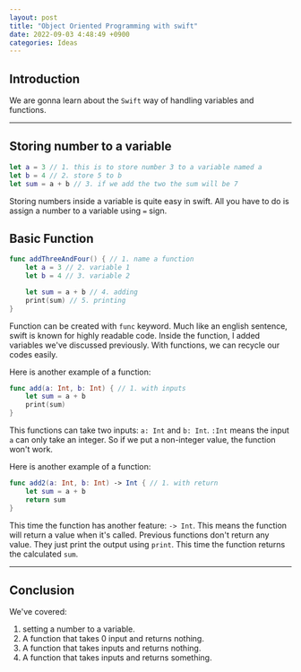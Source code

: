 ```yaml
---
layout: post
title: "Object Oriented Programming with swift"
date: 2022-09-03 4:48:49 +0900
categories: Ideas
---
```


## Introduction

We are gonna learn about the `Swift` way of handling variables and functions.

---

## Storing number to a variable

```swift
let a = 3 // 1. this is to store number 3 to a variable named a
let b = 4 // 2. store 5 to b
let sum = a + b // 3. if we add the two the sum will be 7
```

Storing numbers inside a variable is quite easy in swift. All you have to do is assign a number to a variable using `=` sign.

## Basic Function

```swift
func addThreeAndFour() { // 1. name a function
    let a = 3 // 2. variable 1
    let b = 4 // 3. variable 2

    let sum = a + b // 4. adding
    print(sum) // 5. printing
}
```

Function can be created with `func` keyword. Much like an english sentence, swift is known for highly readable code. Inside the function, I added variables we've discussed previously. With functions, we can recycle our codes easily.

Here is another example of a function:

```swift
func add(a: Int, b: Int) { // 1. with inputs
    let sum = a + b
    print(sum)
}
```

This functions can take two inputs: `a: Int` and `b: Int`. `:Int` means the input `a` can only take an integer. So if we put a non-integer value, the function won't work.

Here is another example of a function:

```swift
func add2(a: Int, b: Int) -> Int { // 1. with return
    let sum = a + b
    return sum
}
```

This time the function has another feature: `-> Int`. This means the function will return a value when it's called. Previous functions don't return any value. They just print the output using `print`. This time the function returns the calculated `sum`.

---

## Conclusion

We've covered:

1. setting a number to a variable.
1. A function that takes 0 input and returns nothing.
1. A function that takes inputs and returns nothing.
1. A function that takes inputs and returns something.
